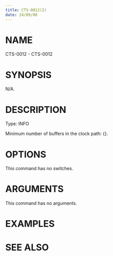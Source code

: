 ```yaml
---
title: CTS-0012(2)
date: 24/09/08
---
```


# NAME

CTS-0012 - CTS-0012

# SYNOPSIS

N/A.

# DESCRIPTION

Type: INFO

Minimum number of buffers in the clock path: {}.

# OPTIONS

This command has no switches.

# ARGUMENTS

This command has no arguments.

# EXAMPLES

# SEE ALSO
